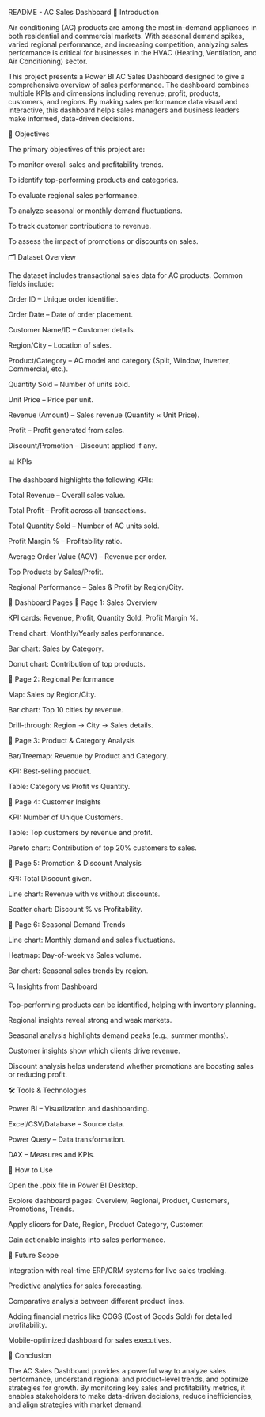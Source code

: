 README - AC Sales Dashboard
📌 Introduction

Air conditioning (AC) products are among the most in-demand appliances in both residential and commercial markets. With seasonal demand spikes, varied regional performance, and increasing competition, analyzing sales performance is critical for businesses in the HVAC (Heating, Ventilation, and Air Conditioning) sector.

This project presents a Power BI AC Sales Dashboard designed to give a comprehensive overview of sales performance. The dashboard combines multiple KPIs and dimensions including revenue, profit, products, customers, and regions. By making sales performance data visual and interactive, this dashboard helps sales managers and business leaders make informed, data-driven decisions.

🎯 Objectives

The primary objectives of this project are:

To monitor overall sales and profitability trends.

To identify top-performing products and categories.

To evaluate regional sales performance.

To analyze seasonal or monthly demand fluctuations.

To track customer contributions to revenue.

To assess the impact of promotions or discounts on sales.

🗂 Dataset Overview

The dataset includes transactional sales data for AC products. Common fields include:

Order ID – Unique order identifier.

Order Date – Date of order placement.

Customer Name/ID – Customer details.

Region/City – Location of sales.

Product/Category – AC model and category (Split, Window, Inverter, Commercial, etc.).

Quantity Sold – Number of units sold.

Unit Price – Price per unit.

Revenue (Amount) – Sales revenue (Quantity × Unit Price).

Profit – Profit generated from sales.

Discount/Promotion – Discount applied if any.

📊 KPIs

The dashboard highlights the following KPIs:

Total Revenue – Overall sales value.

Total Profit – Profit across all transactions.

Total Quantity Sold – Number of AC units sold.

Profit Margin % – Profitability ratio.

Average Order Value (AOV) – Revenue per order.

Top Products by Sales/Profit.

Regional Performance – Sales & Profit by Region/City.

📑 Dashboard Pages
🔹 Page 1: Sales Overview

KPI cards: Revenue, Profit, Quantity Sold, Profit Margin %.

Trend chart: Monthly/Yearly sales performance.

Bar chart: Sales by Category.

Donut chart: Contribution of top products.

🔹 Page 2: Regional Performance

Map: Sales by Region/City.

Bar chart: Top 10 cities by revenue.

Drill-through: Region → City → Sales details.

🔹 Page 3: Product & Category Analysis

Bar/Treemap: Revenue by Product and Category.

KPI: Best-selling product.

Table: Category vs Profit vs Quantity.

🔹 Page 4: Customer Insights

KPI: Number of Unique Customers.

Table: Top customers by revenue and profit.

Pareto chart: Contribution of top 20% customers to sales.

🔹 Page 5: Promotion & Discount Analysis

KPI: Total Discount given.

Line chart: Revenue with vs without discounts.

Scatter chart: Discount % vs Profitability.

🔹 Page 6: Seasonal Demand Trends

Line chart: Monthly demand and sales fluctuations.

Heatmap: Day-of-week vs Sales volume.

Bar chart: Seasonal sales trends by region.

🔍 Insights from Dashboard

Top-performing products can be identified, helping with inventory planning.

Regional insights reveal strong and weak markets.

Seasonal analysis highlights demand peaks (e.g., summer months).

Customer insights show which clients drive revenue.

Discount analysis helps understand whether promotions are boosting sales or reducing profit.

🛠 Tools & Technologies

Power BI – Visualization and dashboarding.

Excel/CSV/Database – Source data.

Power Query – Data transformation.

DAX – Measures and KPIs.

🚀 How to Use

Open the .pbix file in Power BI Desktop.

Explore dashboard pages: Overview, Regional, Product, Customers, Promotions, Trends.

Apply slicers for Date, Region, Product Category, Customer.

Gain actionable insights into sales performance.

📌 Future Scope

Integration with real-time ERP/CRM systems for live sales tracking.

Predictive analytics for sales forecasting.

Comparative analysis between different product lines.

Adding financial metrics like COGS (Cost of Goods Sold) for detailed profitability.

Mobile-optimized dashboard for sales executives.

📖 Conclusion

The AC Sales Dashboard provides a powerful way to analyze sales performance, understand regional and product-level trends, and optimize strategies for growth. By monitoring key sales and profitability metrics, it enables stakeholders to make data-driven decisions, reduce inefficiencies, and align strategies with market demand.
